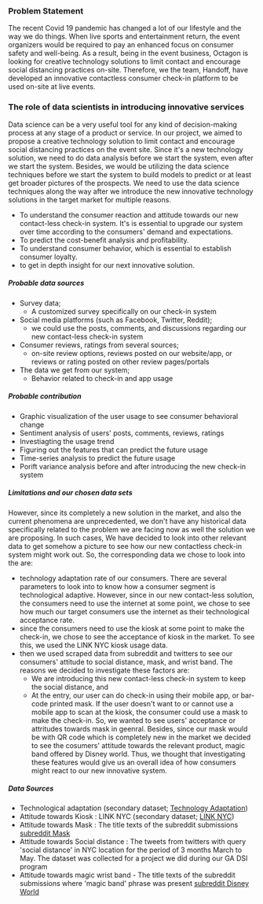 ### Problem Statement
The recent Covid 19 pandemic has changed a lot of our lifestyle and the way we do things. When live sports and entertainment return, the event organizers would be required to pay an enhanced focus on consumer safety and well-being. As a result, being in the event business, Octagon is looking for creative technology solutions to limit contact and encourage social distancing practices on-site. Therefore, we the team, Handoff, have developed an innovative contactless consumer check-in platform to be used on-site at live events.  

### The role of data scientists in introducing innovative services 
Data science can be a very useful tool for any kind of decision-making process at any stage of a product or service. In our project, we aimed to propose a creative technology solution to limit contact and encourage social distancing practices on the event site. Since it's a new technology solution, we need to do data analysis before we start the system, even after we start the system. Besides, we would be utilizing the data science techniques before we start the system to build models to predict or at least get broader pictures of the prospects. We need to use the data science techniques along the way after we introduce the new innovative technology solutions in the target market for multiple reasons.

- To understand the consumer reaction and attitude towards our new contact-less check-in system. It's is essential to upgrade our system over time according to the consumers' demand and expectations.
- To predict the cost-benefit analysis and profitability.
- To understand consumer behavior, which is essential to establish consumer loyalty.
- to get in depth insight for our next innovative solution.

##### Probable data sources
- Survey data; 
    - A customized survey specifically on our check-in system
- Social media platforms (such as Facebook, Twitter, Reddit); 
    - we could use the posts, comments, and discussions regarding our new contact-less check-in system 
- Consumer reviews, ratings from several sources; 
    - on-site review options, reviews posted on our website/app, or reviews or rating posted on other review pages/portals
- The data we get from our system; 
    - Behavior related to check-in and app usage

##### Probable contribution
- Graphic visualization of the user usage to see consumer behavioral change 
- Sentiment analysis of users' posts, comments, reviews, ratings
- Investiagting the usage trend
- Figuring out the features that can predict the future usage 
- Time-series analysis to predict the future usage
- Porift variance analysis before and after introducing the new check-in system

##### Limitations and our chosen data sets
However, since its completely a new solution in the market, and also the current phenomena are unprecedented, we don't have any historical data specifically related to the problem we are facing now as well the solution we are proposing. In such cases, We have decided to look into other relevant data to get somehow a picture to see how our new contactless check-in system might work out. So, the corresponding data we chose to look into the are:
- technology adaptation rate of our consumers. There are several parameters to look into to know how a consumer segment is technological adaptive. However, since in our new contact-less solution, the consumers need to use the internet at some point, we chose to see how much our target consumers use the internet as their technological acceptance rate. 
- since the consumers need to use the kiosk at some point to make the check-in, we chose to see the acceptance of kiosk in the market. To see this, we used the LINK NYC kiosk usage data. 
- then we used scraped data from subreddit and twitters to see our consumers' attitude to social distance, mask, and wrist band. The reasons we decided to investigate these factors are: 
     - We are introducing this new contact-less check-in system to keep the social distance, and
     - At the entry, our user can do check-in using their mobile app, or bar-code printed mask. If the user doesn't want to or cannot use a mobile app to scan at the kiosk, the consumer could use a mask to make the check-in. So, we wanted to see users' acceptance or attritudes towards mask in geenral. Besides, since our mask would be with QR code which is completely new in the market we decided to see the cosumers' attitude towards the relevant product, magic band offered by Disney world. Thus, we thought that investigating these features would give us an overall idea of how consumers might react to our new innovative system.

##### Data Sources
- Technological adaptation (secondary dataset; [Technology Adaptation](https://ourworldindata.org/technology-adoption))
- Attitude towards Kiosk :  LINK NYC (secondary dataset; [LINK NYC](https://data.world/city-of-ny/69wu-b929))
- Attitude towards Mask : The title texts of the subreddit submissions [subreddit Mask](https://www.reddit.com/r/Masks/)
- Attitude towards Social distance : The tweets from twitters with query 'social distance' in NYC location for the period of 3 months March to May. The dataset was collected for a project we did during our GA DSI program
- Attitude towards magic wrist band - The title texts of the subreddit submissions where 'magic band' phrase was present [subreddit Disney World](https://www.reddit.com/r/WaltDisneyWorld/)